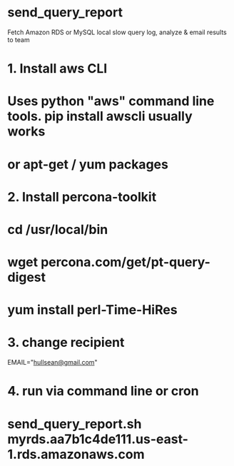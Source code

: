 # send_query_report
Fetch Amazon RDS or MySQL local slow query log, analyze &amp; email results to team

# 1. Install aws CLI
#
# Uses python "aws" command line tools.  pip install awscli usually works
# or apt-get / yum packages
#
# 2. Install percona-toolkit
#
# cd /usr/local/bin
# wget percona.com/get/pt-query-digest
# yum install perl-Time-HiRes
#

# 3. change recipient 
EMAIL="hullsean@gmail.com"

# 4. run via command line or cron
#
# send_query_report.sh myrds.aa7b1c4de111.us-east-1.rds.amazonaws.com 
#

